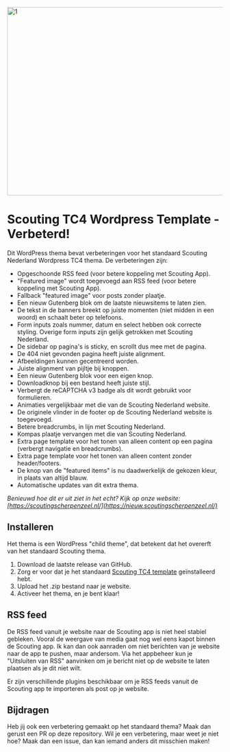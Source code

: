 
<img width="1412" height="439" alt="1" src="https://github.com/user-attachments/assets/4f1604ad-7ff0-4b1a-bd51-00bd85b43e8d" />

# Scouting TC4 Wordpress Template - Verbeterd!
Dit WordPress thema bevat verbeteringen voor het standaard Scouting Nederland Wordpress TC4 thema. De verbeteringen zijn:
* Opgeschoonde RSS feed (voor betere koppeling met Scouting App).
* "Featured image" wordt toegevoegd aan RSS feed (voor betere koppeling met Scouting App).
* Fallback "featured image" voor posts zonder plaatje.
* Een nieuw Gutenberg blok om de laatste nieuwsitems te laten zien.
* De tekst in de banners breekt op juiste momenten (niet midden in een woord) en schaalt beter op telefoons.
* Form inputs zoals nummer, datum en select hebben ook correcte styling. Overige form inputs zijn gelijk getrokken met Scouting Nederland.
* De sidebar op pagina's is sticky, en scrollt dus mee met de pagina.
* De 404 niet gevonden pagina heeft juiste alignment.
* Afbeeldingen kunnen gecentreerd worden.
* Juiste alignment van pijltje bij knoppen.
* Een nieuw Gutenberg blok voor een eigen knop.
* Downloadknop bij een bestand heeft juiste stijl.
* Verbergt de reCAPTCHA v3 badge als dit wordt gebruikt voor formulieren.
* Animaties vergelijkbaar met die van de Scouting Nederland website.
* De originele vlinder in de footer op de Scouting Nederland website is toegevoegd.
* Betere breadcrumbs, in lijn met Scouting Nederland.
* Kompas plaatje vervangen met die van Scouting Nederland.
* Extra page template voor het tonen van alleen content op een pagina (verbergt navigatie en breadcrumbs).
* Extra page template voor het tonen van alleen content zonder header/footers.
* De knop van de "featured items" is nu daadwerkelijk de gekozen kleur, in plaats van altijd blauw.
* Automatische updates van dit extra thema.

*Benieuwd hoe dit er uit ziet in het echt? Kijk op onze website: [https://scoutingscherpenzeel.nl/](https://nieuw.scoutingscherpenzeel.nl/)*

## Installeren
Het thema is een WordPress "child theme", dat betekent dat het overerft van het standaard Scouting thema.
1. Download de laatste release van GitHub.
2. Zorg er voor dat je het standaard [Scouting TC4 template](https://www.scouting.nl/ondersteuning/internet/websitetemplates) geïnstalleerd hebt.
3. Upload het .zip bestand naar je website.
4. Activeer het thema, en je bent klaar!

## RSS feed
De RSS feed vanuit je website naar de Scouting app is niet heel stabiel gebleken. Vooral de weergave van media gaat nog wel eens kapot binnen de Scouting app.
Ik kan dan ook aanraden om niet berichten van je website naar de app te pushen, maar andersom. Via het appbeheer kun je "Uitsluiten van RSS" aanvinken om je bericht niet op de website te laten plaatsen als je dit niet wilt.

Er zijn verschillende plugins beschikbaar om je RSS feeds vanuit de Scouting app te importeren als post op je website.

## Bijdragen
Heb jij ook een verbetering gemaakt op het standaard thema? Maak dan gerust een PR op deze repository.
Wil je een verbetering, maar weet je niet hoe? Maak dan een issue, dan kan iemand anders dit misschien maken!

